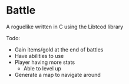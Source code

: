 Battle
======

A roguelike written in C using the Libtcod library

Todo:
- Gain items/gold at the end of battles
- Have abilities to use
- Player having more stats
  - Able to level up
- Generate a map to navigate around
